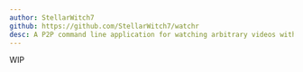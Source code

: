 ```yaml
---
author: StellarWitch7
github: https://github.com/StellarWitch7/watchr
desc: A P2P command line application for watching arbitrary videos with friends
---
```


WIP

